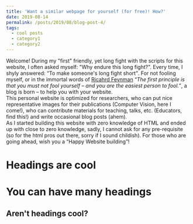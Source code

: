 ```yaml
---
title: 'Want a similar webpage for yourself (for free)! How?'
date: 2019-08-14
permalink: /posts/2019/08/blog-post-4/
tags:
  - cool posts
  - category1
  - category2
---
```


Welcome! During my "first" friendly, yet long fight with the scripts for this website, I often asked myself: "Why endure this long fight?". Every time, I shyly answered: <q>To make someone's long fight short</q>. For not fooling myself, or in the immortal words of [Ricahrd Feynman](https://en.wikipedia.org/wiki/Richard_Feynman) <q><i>The first principle is that you must not fool yourself – and you are the easiest person to fool.</i></q>, a blog is born – to help you with your website. 
 <br>
  This personal website is optimized for researchers, who can put nice representative images for their publications (Computer Vision, here I come!), who can contribute materials for teaching, talks, etc. (Educators, find this!) and write occasional blog posts (ahem). 
 <br> 
  As I started building this website with zero knowledge of HTML and ended up with close to zero knowledge,  sadly, I cannot ask for any pre-requisite (so for the html pros out there, sorry if I sound childish). For those who are going ahead, wish you a <q>Happy Website building</q>!         


Headings are cool
======

You can have many headings
======

Aren't headings cool?
------
